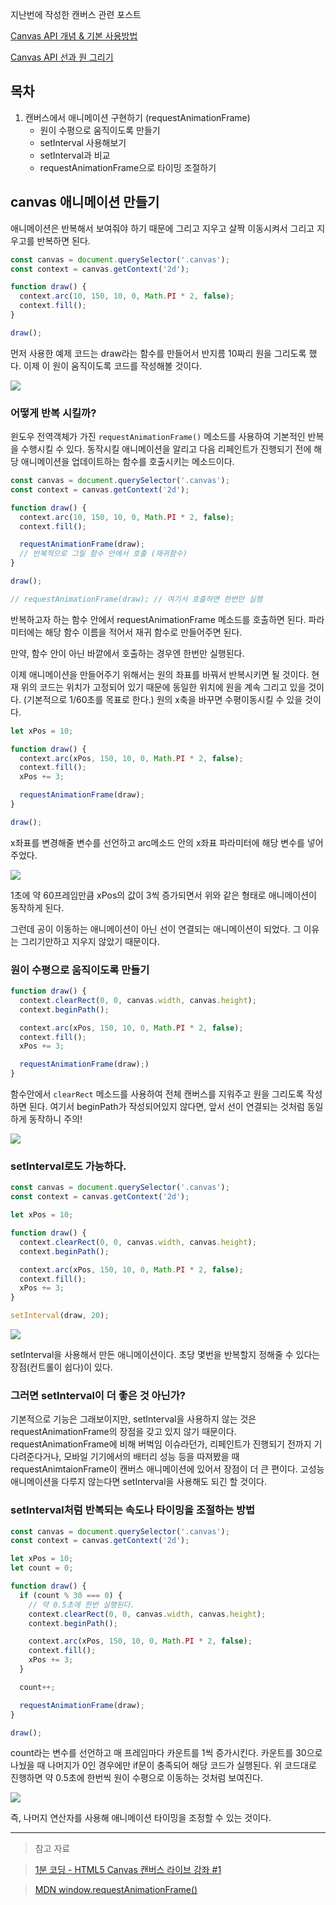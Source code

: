 지난번에 작성한 캔버스 관련 포스트

[Canvas API 개념 & 기본 사용방법](https://velog.io/@reasonz/2022.05.10-Canvas-API-%EA%B0%9C%EB%85%90-%EA%B8%B0%EB%B3%B8%EC%82%AC%EC%9A%A9%EB%B0%A9%EB%B2%95)

[Canvas API 선과 원 그리기](https://velog.io/@reasonz/2022.05.11-Canvas-API-%EC%84%A0%EA%B3%BC-%EC%9B%90-%EA%B7%B8%EB%A6%AC%EA%B8%B0)

## 목차

1. 캔버스에서 애니메이션 구현하기 (requestAnimationFrame)
   - 원이 수평으로 움직이도록 만들기
   - setInterval 사용해보기
   - setInterval과 비교
   - requestAnimationFrame으로 타이밍 조절하기

## canvas 애니메이션 만들기

애니메이션은 반복해서 보여줘야 하기 때문에 그리고 지우고 살짝 이동시켜서 그리고 지우고를 반복하면 된다.

```javascript
const canvas = document.querySelector('.canvas');
const context = canvas.getContext('2d');

function draw() {
  context.arc(10, 150, 10, 0, Math.PI * 2, false);
  context.fill();
}

draw();
```

먼저 사용한 예제 코드는 draw라는 함수를 만들어서 반지름 10짜리 원을 그리도록 했다. 이제 이 원이 움직이도록 코드를 작성해볼 것이다.

![](https://velog.velcdn.com/images/reasonz/post/4bb444b8-e719-45e2-8014-66cfc11fcc27/image.png)

### 어떻게 반복 시킬까?

윈도우 전역객체가 가진 `requestAnimationFrame()` 메소드를 사용하여 기본적인 반복을 수행시킬 수 있다.
동작시킬 애니메이션을 알리고 다음 리페인트가 진행되기 전에 해당 애니메이션을 업데이트하는 함수를 호출시키는 메소드이다.

```javascript
const canvas = document.querySelector('.canvas');
const context = canvas.getContext('2d');

function draw() {
  context.arc(10, 150, 10, 0, Math.PI * 2, false);
  context.fill();

  requestAnimationFrame(draw);
  // 반복적으로 그릴 함수 안에서 호출 (재귀함수)
}

draw();

// requestAnimationFrame(draw); // 여기서 호출하면 한번만 실행
```

반복하고자 하는 함수 안에서 requestAnimationFrame 메소드를 호출하면 된다. 파라미터에는 해당 함수 이름을 적어서 재귀 함수로 만들어주면 된다.

만약, 함수 안이 아닌 바깥에서 호출하는 경우엔 한번만 실행된다.

이제 애니메이션을 만들어주기 위해서는 원의 좌표를 바꿔서 반복시키면 될 것이다. 현재 위의 코드는 위치가 고정되어 있기 때문에 동일한 위치에 원을 계속 그리고 있을 것이다. (기본적으로 1/60초를 목표로 한다.)
원의 x축을 바꾸면 수평이동시킬 수 있을 것이다.

```javascript
let xPos = 10;

function draw() {
  context.arc(xPos, 150, 10, 0, Math.PI * 2, false);
  context.fill();
  xPos += 3;

  requestAnimationFrame(draw);
}

draw();
```

x좌표를 변경해줄 변수를 선언하고 arc메소드 안의 x좌표 파라미터에 해당 변수를 넣어주었다.

![](https://velog.velcdn.com/images/reasonz/post/264f6da6-8a28-446e-8f76-47f9296393a3/image.gif)

1초에 약 60프레임만큼 xPos의 값이 3씩 증가되면서 위와 같은 형태로 애니메이션이 동작하게 된다.

그런데 공이 이동하는 애니메이션이 아닌 선이 연결되는 애니메이션이 되었다. 그 이유는 그리기만하고 지우지 않았기 때문이다.

### 원이 수평으로 움직이도록 만들기

```javascript
function draw() {
  context.clearRect(0, 0, canvas.width, canvas.height);
  context.beginPath();

  context.arc(xPos, 150, 10, 0, Math.PI * 2, false);
  context.fill();
  xPos += 3;

  requestAnimationFrame(draw);)
}
```

함수안에서 `clearRect` 메소드를 사용하여 전체 캔버스를 지워주고 원을 그리도록 작성하면 된다.
여기서 beginPath가 작성되어있지 않다면, 앞서 선이 연결되는 것처럼 동일하게 동작하니 주의!

![](https://velog.velcdn.com/images/reasonz/post/ce1ee64c-8eb2-4296-a2e2-25b43f72027c/image.gif)

### setInterval로도 가능하다.

```javascript
const canvas = document.querySelector('.canvas');
const context = canvas.getContext('2d');

let xPos = 10;

function draw() {
  context.clearRect(0, 0, canvas.width, canvas.height);
  context.beginPath();

  context.arc(xPos, 150, 10, 0, Math.PI * 2, false);
  context.fill();
  xPos += 3;
}

setInterval(draw, 20);
```

![](https://velog.velcdn.com/images/reasonz/post/e4ee5cc9-091d-4496-a506-c1b7d5fd7757/image.gif)

setInterval을 사용해서 만든 애니메이션이다.
초당 몇번을 반복할지 정해줄 수 있다는 장점(컨트롤이 쉽다)이 있다.

### 그러면 setInterval이 더 좋은 것 아닌가?

기본적으로 기능은 그래보이지만, setInterval을 사용하지 않는 것은 requestAnimationFrame의 장점을 갖고 있지 않기 때문이다. requestAnimationFrame에 비해 버벅임 이슈라던가, 리페인트가 진행되기 전까지 기다려준다거나, 모바일 기기에서의 배터리 성능 등을 따져봤을 때 requestAnimtaionFrame이 캔버스 애니메이션에 있어서 장점이 더 큰 편이다.
고성능 애니메이션을 다루지 않는다면 setInterval을 사용해도 되긴 할 것이다.

### setInterval처럼 반복되는 속도나 타이밍을 조절하는 방법

```javascript
const canvas = document.querySelector('.canvas');
const context = canvas.getContext('2d');

let xPos = 10;
let count = 0;

function draw() {
  if (count % 30 === 0) {
    // 약 0.5초에 한번 실행된다.
    context.clearRect(0, 0, canvas.width, canvas.height);
    context.beginPath();

    context.arc(xPos, 150, 10, 0, Math.PI * 2, false);
    context.fill();
    xPos += 3;
  }

  count++;

  requestAnimationFrame(draw);
}

draw();
```

count라는 변수를 선언하고 매 프레임마다 카운트를 1씩 증가시킨다. 카운트를 30으로 나눴을 때 나머지가 0인 경우에만 if문이 충족되어 해당 코드가 실행된다.
위 코드대로 진행하면 약 0.5초에 한번씩 원이 수평으로 이동하는 것처럼 보여진다.

![](https://velog.velcdn.com/images/reasonz/post/eaffa1f9-8944-44e0-a6a2-2f0a5828751d/image.gif)

즉, 나머지 연산자를 사용해 애니메이션 타이밍을 조정할 수 있는 것이다.

---

> 참고 자료

> [1분 코딩 - HTML5 Canvas 캔버스 라이브 강좌 #1](https://www.youtube.com/watch?v=JFQOgt5DMBY&list=PLe9WXHRkq9p2Yl0z2zskv-FhP5sinISTc&index=1&t=3248s&ab_channel=1%EB%B6%84%EC%BD%94%EB%94%A9)

> [MDN window.requestAnimationFrame()](https://developer.mozilla.org/ko/docs/Web/API/Window/requestAnimationFrame)
